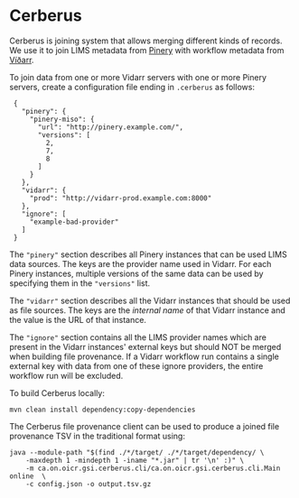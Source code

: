 # Cerberus

Cerberus is joining system that allows merging different kinds of records. We
use it to join LIMS metadata from [Pinery](https://github.com/oicr-gsi/pinery)
with workflow metadata from [Víðarr](https://oicr-gsi.github.io/vidarr/).

To join data from one or more Vidarr servers with one or more Pinery servers,
create a configuration file ending in `.cerberus` as follows:

     {
       "pinery": {
         "pinery-miso": {
           "url": "http://pinery.example.com/",
           "versions": [
             2,
             7,
             8
           ]
         }
       },
       "vidarr": {
         "prod": "http://vidarr-prod.example.com:8000"
       },
       "ignore": [
         "example-bad-provider"
       ]
     }

The `"pinery"` section describes all Pinery instances that can be used LIMS
data sources. The keys are the provider name used in Vidarr. For each Pinery
instances, multiple versions of the same data can be used by specifying them in
the `"versions"` list.

The `"vidarr"` section describes all the Vidarr instances that should be used
as file sources. The keys are the _internal name_ of that Vidarr instance and
the value is the URL of that instance.

The `"ignore"` section contains all the LIMS provider names which are present
in the Vidarr instances' external keys but should NOT be merged when building
file provenance. If a Vidarr workflow run contains a single external key with data
from one of these ignore providers, the entire workflow run will be excluded.

To build Cerberus locally:

    mvn clean install dependency:copy-dependencies

The Cerberus file provenance client can be used to produce a joined file
provenance TSV in the traditional format using:

    java --module-path "$(find ./*/target/ ./*/target/dependency/ \
        -maxdepth 1 -mindepth 1 -iname "*.jar" | tr '\n' :)" \
        -m ca.on.oicr.gsi.cerberus.cli/ca.on.oicr.gsi.cerberus.cli.Main online  \
        -c config.json -o output.tsv.gz


